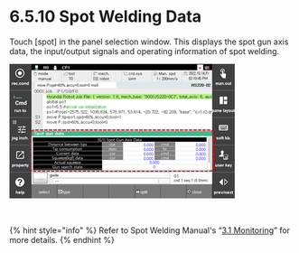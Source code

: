 ﻿# 6.5.10 Spot Welding Data

Touch \[spot\] in the panel selection window.
This displays the spot gun axis data, the input/output signals and operating information of spot welding.

![](../../_assets/tp630/pane-spot_eng.png) 

<br>

{% hint style="info" %}
 Refer to Spot Welding Manual's “[3.1 Monitoring](https://hrbook-hrc.web.app/#/view/doc-spot-weld/english/3-Related-functions/3-1-monitoring/README)” for more details.
{% endhint %}

